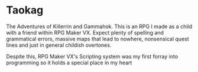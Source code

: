 # Taokag
The Adventures of Killerrin and Gammahok. This is an RPG I made as a child with a friend within RPG Maker VX. Expect plenty of spelling and grammatical errors, massive maps that lead to nowhere, nonsensical quest lines and just in general childish overtones. 

Despite this, RPG Maker VX's Scripting system was my first forray into programming so it holds a special place in my heart
